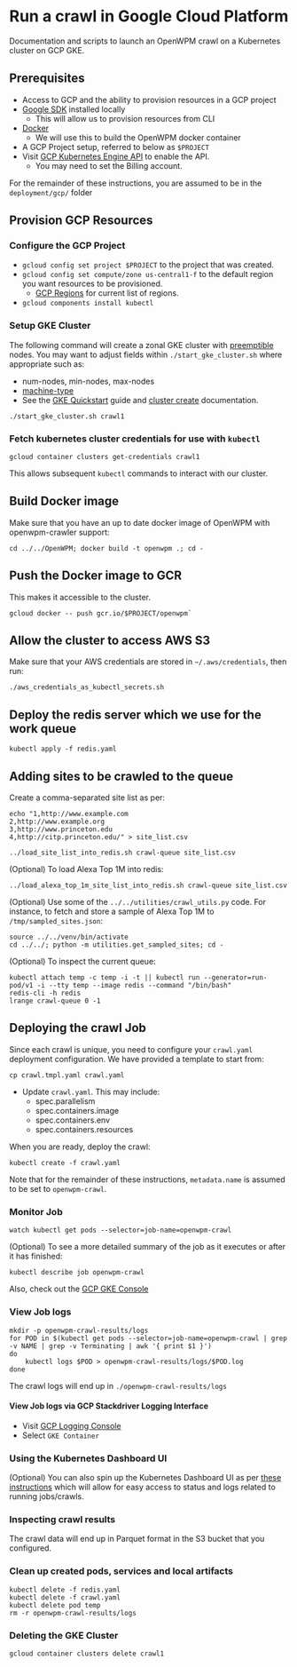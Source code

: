 # Run a crawl in Google Cloud Platform

Documentation and scripts to launch an OpenWPM crawl on a Kubernetes cluster on GCP GKE.

## Prerequisites

- Access to GCP and the ability to provision resources in a GCP project
- [Google SDK](https://cloud.google.com/sdk/) installed locally
    - This will allow us to provision resources from CLI
- [Docker](https://hub.docker.com/search/?type=edition&offering=community)
    - We will use this to build the OpenWPM docker container
- A GCP Project setup, referred to below as `$PROJECT`
- Visit [GCP Kubernetes Engine API](https://console.cloud.google.com/apis/api/container.googleapis.com/overview) to enable the API.
    - You may need to set the Billing account.

For the remainder of these instructions, you are assumed to be in the `deployment/gcp/` folder

## Provision GCP Resources

### Configure the GCP Project

- `gcloud config set project $PROJECT` to the project that was created.
- `gcloud config set compute/zone us-central1-f` to the default region you want resources to be provisioned.
    - [GCP Regions](https://cloud.google.com/compute/docs/regions-zones/) for current list of regions.
- `gcloud components install kubectl`

### Setup GKE Cluster

The following command will create a zonal GKE cluster with [preemptible](https://cloud.google.com/preemptible-vms/) nodes. You may want to adjust fields within `./start_gke_cluster.sh` where appropriate such as:
- num-nodes, min-nodes, max-nodes
- [machine-type](https://cloud.google.com/compute/docs/instances/specify-min-cpu-platform)
- See the [GKE Quickstart](https://cloud.google.com/kubernetes-engine/docs/quickstart) guide and [cluster create](https://cloud.google.com/sdk/gcloud/reference/container/clusters/create) documentation.

```
./start_gke_cluster.sh crawl1
```

### Fetch kubernetes cluster credentials for use with `kubectl`

```
gcloud container clusters get-credentials crawl1
```

This allows subsequent `kubectl` commands to interact with our cluster.

## Build Docker image

Make sure that you have an up to date docker image of OpenWPM with openwpm-crawler support:

```
cd ../../OpenWPM; docker build -t openwpm .; cd -
```

## Push the Docker image to GCR

This makes it accessible to the cluster.

```
gcloud docker -- push gcr.io/$PROJECT/openwpm`
```

## Allow the cluster to access AWS S3

Make sure that your AWS credentials are stored in `~/.aws/credentials`, then run:

```
./aws_credentials_as_kubectl_secrets.sh
```

## Deploy the redis server which we use for the work queue

```
kubectl apply -f redis.yaml
```

## Adding sites to be crawled to the queue

Create a comma-separated site list as per:

```
echo "1,http://www.example.com
2,http://www.example.org
3,http://www.princeton.edu
4,http://citp.princeton.edu/" > site_list.csv

../load_site_list_into_redis.sh crawl-queue site_list.csv 
```

(Optional) To load Alexa Top 1M into redis:

```
../load_alexa_top_1m_site_list_into_redis.sh crawl-queue site_list.csv 
```

(Optional) Use some of the `../../utilities/crawl_utils.py` code. For instance, to fetch and store a sample of Alexa Top 1M to `/tmp/sampled_sites.json`:
```
source ../../venv/bin/activate
cd ../../; python -m utilities.get_sampled_sites; cd -
```

(Optional) To inspect the current queue:
```
kubectl attach temp -c temp -i -t || kubectl run --generator=run-pod/v1 -i --tty temp --image redis --command "/bin/bash"
redis-cli -h redis
lrange crawl-queue 0 -1
```

## Deploying the crawl Job

Since each crawl is unique, you need to configure your `crawl.yaml` deployment configuration. We have provided a template to start from:
```
cp crawl.tmpl.yaml crawl.yaml
```

- Update `crawl.yaml`. This may include:
    - spec.parallelism
    - spec.containers.image
    - spec.containers.env
    - spec.containers.resources

When you are ready, deploy the crawl:

```
kubectl create -f crawl.yaml
```

Note that for the remainder of these instructions, `metadata.name` is assumed to be set to `openwpm-crawl`.

### Monitor Job

```
watch kubectl get pods --selector=job-name=openwpm-crawl
```

(Optional) To see a more detailed summary of the job as it executes or after it has finished:

```
kubectl describe job openwpm-crawl
```

Also, check out the [GCP GKE Console](https://console.cloud.google.com/kubernetes/workload)

### View Job logs

```
mkdir -p openwpm-crawl-results/logs
for POD in $(kubectl get pods --selector=job-name=openwpm-crawl | grep -v NAME | grep -v Terminating | awk '{ print $1 }')
do
    kubectl logs $POD > openwpm-crawl-results/logs/$POD.log
done
```

The crawl logs will end up in `./openwpm-crawl-results/logs`

#### View Job logs via GCP Stackdriver Logging Interface

- Visit [GCP Logging Console](https://console.cloud.google.com/logs/viewer)
- Select `GKE Container`

### Using the Kubernetes Dashboard UI

(Optional) You can also spin up the Kubernetes Dashboard UI as per [these instructions](https://kubernetes.io/docs/tasks/access-application-cluster/web-ui-dashboard/#deploying-the-dashboard-ui) which will allow for easy access to status and logs related to running jobs/crawls.

### Inspecting crawl results

The crawl data will end up in Parquet format in the S3 bucket that you configured.

### Clean up created pods, services and local artifacts

```
kubectl delete -f redis.yaml
kubectl delete -f crawl.yaml
kubectl delete pod temp
rm -r openwpm-crawl-results/logs
```

### Deleting the GKE Cluster

```
gcloud container clusters delete crawl1
```
